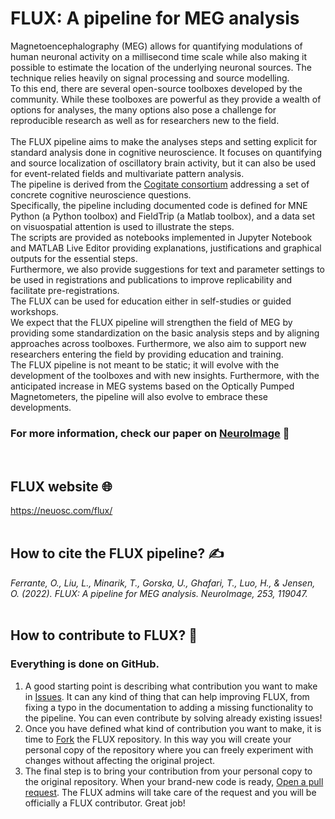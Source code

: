 # FLUX: A pipeline for MEG analysis

Magnetoencephalography (MEG) allows for quantifying modulations of human neuronal activity on a millisecond time scale while also making it possible to estimate the location of the underlying neuronal sources. The technique relies heavily on signal processing and source modelling. <br />
To this end, there are several open-source toolboxes developed by the community. While these toolboxes are powerful as they provide a wealth of options for analyses, the many options also pose a challenge for reproducible research as well as for researchers new to the field. <br /><br />
The FLUX pipeline aims to make the analyses steps and setting explicit for standard analysis done in cognitive neuroscience. It focuses on quantifying and source localization of oscillatory brain activity, but it can also be used for event-related fields and multivariate pattern analysis. <br />
The pipeline is derived from the [Cogitate consortium](https://www.arc-cogitate.com/) addressing a set of concrete cognitive neuroscience questions. <br />
Specifically, the pipeline including documented code is defined for MNE Python (a Python toolbox) and FieldTrip (a Matlab toolbox), and a data set on visuospatial attention is used to illustrate the steps. <br />
The scripts are provided as notebooks implemented in Jupyter Notebook and MATLAB Live Editor providing explanations, justifications and graphical outputs for the essential steps. <br />
Furthermore, we also provide suggestions for text and parameter settings to be used in registrations and publications to improve replicability and facilitate pre-registrations. <br />
The FLUX can be used for education either in self-studies or guided workshops. <br />
We expect that the FLUX pipeline will strengthen the field of MEG by providing some standardization on the basic analysis steps and by aligning approaches across toolboxes. Furthermore, we also aim to support new researchers entering the field by providing education and training. <br />
The FLUX pipeline is not meant to be static; it will evolve with the development of the toolboxes and with new insights. Furthermore, with the anticipated increase in MEG systems based on the Optically Pumped Magnetometers, the pipeline will also evolve to embrace these developments.

### For more information, check our paper on [NeuroImage](https://www.sciencedirect.com/science/article/pii/S1053811922001768?via%3Dihub) 📖
<br />

## FLUX website 🌐
https://neuosc.com/flux/
<br /><br />

## How to cite the FLUX pipeline? ✍️
*Ferrante, O., Liu, L., Minarik, T., Gorska, U., Ghafari, T., Luo, H., & Jensen, O. (2022). FLUX: A pipeline for MEG analysis. NeuroImage, 253, 119047.*
<br /><br />

## How to contribute to FLUX? 🙏
### Everything is done on GitHub. 
1. A good starting point is describing what contribution you want to make in [Issues](https://github.com/Neuronal-Oscillations/FLUX/issues). It can any kind of thing that can help improving FLUX, from fixing a typo in the documentation to adding a missing functionality to the pipeline. You can even contribute by solving already existing issues! 
2. Once you have defined what kind of contribution  you want to make, it is time to [Fork](https://docs.github.com/en/get-started/quickstart/fork-a-repo) the FLUX repository. In this way you will create your personal copy of the repository where you can freely experiment with changes without affecting the original project.
3. The final step is to bring your contribution from your personal copy to the original repository. When your brand-new code is ready, [Open a pull request](https://docs.github.com/en/pull-requests/collaborating-with-pull-requests/proposing-changes-to-your-work-with-pull-requests/creating-a-pull-request). The FLUX admins will take care of the request and you will be officially a FLUX contributor. Great job!
